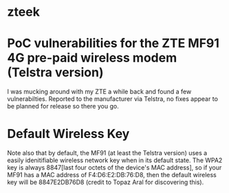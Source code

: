 # zteek
# PoC vulnerabilities for the ZTE MF91 4G pre-paid wireless modem (Telstra version) #

I was mucking around with my ZTE a while back and found a few vulnerabilties. Reported to the manufacturer via Telstra, no fixes appear to be planned for release so there you go.

# Default Wireless Key

Note also that by default, the MF91 (at least the Telstra version) uses a easily idenitifiable wireless network key when in its default state. The WPA2 key is always 8847[last four octets of the device's MAC address], so if your MF91 has a MAC address of  F4:D6:E2:DB:76:D8, then the default wireless key will be 8847E2DB76D8 (credit to Topaz Aral for discovering this).
